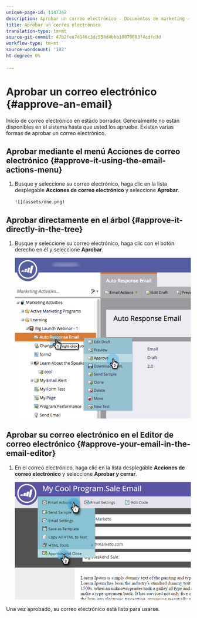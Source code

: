 ```yaml
---
unique-page-id: 1147342
description: Aprobar un correo electrónico - Documentos de marketing - Documentación del producto
title: Aprobar un correo electrónico
translation-type: tm+mt
source-git-commit: 47b2fee7d146c3dc558d4bbb10070683f4cdfd3d
workflow-type: tm+mt
source-wordcount: '103'
ht-degree: 0%

---
```



# Aprobar un correo electrónico {#approve-an-email}

Inicio de correo electrónico en estado borrador. Generalmente no están disponibles en el sistema hasta que usted los apruebe. Existen varias formas de aprobar un correo electrónico.

## Aprobar mediante el menú Acciones de correo electrónico {#approve-it-using-the-email-actions-menu}

1. Busque y seleccione su correo electrónico, haga clic en la lista desplegable **Acciones de correo electrónico** y seleccione **Aprobar**.

   ` ![](assets/one.png)  
`

## Aprobar directamente en el árbol {#approve-it-directly-in-the-tree}

1. Busque y seleccione su correo electrónico, haga clic con el botón derecho en él y seleccione **Aprobar**.

   ![](assets/approveemail.png)

## Aprobar su correo electrónico en el Editor de correo electrónico {#approve-your-email-in-the-email-editor}

1. En el correo electrónico, haga clic en la lista desplegable **Acciones de correo electrónico** y seleccione **Aprobar y cerrar**.

   ![](assets/three.png)

Una vez aprobado, su correo electrónico está listo para usarse.
